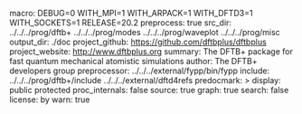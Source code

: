macro:
        DEBUG=0
        WITH_MPI=1
        WITH_ARPACK=1
        WITH_DFTD3=1
        WITH_SOCKETS=1
        RELEASE=20.2
preprocess: true
src_dir:
        ../../../prog/dftb+
        ../../../prog/modes
        ../../../prog/waveplot
        ../../../prog/misc
output_dir: ./doc
project_github: https://github.com/dftbplus/dftbplus
project_website: http://www.dftbplus.org
summary: The DFTB+ package for fast quantum mechanical atomistic simulations
author: The DFTB+ developers group
preprocessor: ../../../external/fypp/bin/fypp
include: ../../../prog/dftb+/include
         ../../../external/dftd4refs
predocmark: >
display: public
         protected
proc_internals:
        false
source: true
graph: true
search: false
license: by
warn: true
